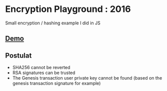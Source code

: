 Encryption Playground : 2016
============================

Small encryption / hashing example I did in JS

## [Demo](https://encryption-playground.herokuapp.com/index.html)

## Postulat

* SHA256 cannot be reverted
* RSA signatures can be trusted
* The Genesis transaction user private key cannot be found (based on the genesis transaction signature for example)
